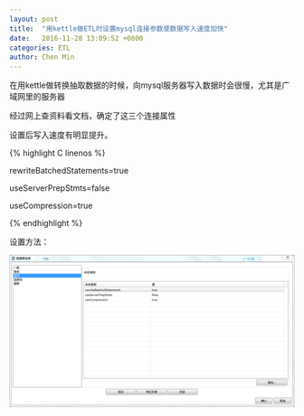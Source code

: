 ```yaml
---
layout: post
title:  "用kettle做ETL时设置mysql连接参数使数据写入速度加快"
date:   2016-11-28 13:09:52 +0800
categories: ETL
author: Chen Min
---
```


在用kettle做转换抽取数据的时候，向mysql服务器写入数据时会很慢，尤其是广域网里的服务器

经过网上查资料看文档，确定了这三个连接属性

设置后写入速度有明显提升。

{% highlight C linenos %}

rewriteBatchedStatements=true

useServerPrepStmts=false

useCompression=true

{% endhighlight %}


设置方法：


![image](../img/QQ截图20161128131131.png)